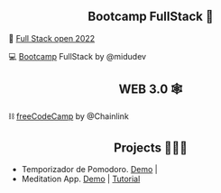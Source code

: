 <h2 align="center"> Bootcamp FullStack </b> 💛</h2>

🚀 [Full Stack open 2022](https://fullstackopen.com/es/) 

💻 [Bootcamp](https://www.youtube.com/playlist?list=PLV8x_i1fqBw0Kn_fBIZTa3wS_VZAqddX7) FullStack by @midudev

<h2 align="center"> WEB 3.0 </b>🕸</h2>

⛓ [freeCodeCamp](https://www.youtube.com/playlist?list=PLVP9aGDn-X0QRGpzjx3av5lDH6msuAeyU) by @Chainlink

<h2 align="center"> Projects </b>👨🏻‍🚀</h2>

- Temporizador de Pomodoro. [Demo]() | 
- Meditation App. [Demo]() | [Tutorial](https://www.youtube.com/watch?v=oMBXdZzYqEk)
